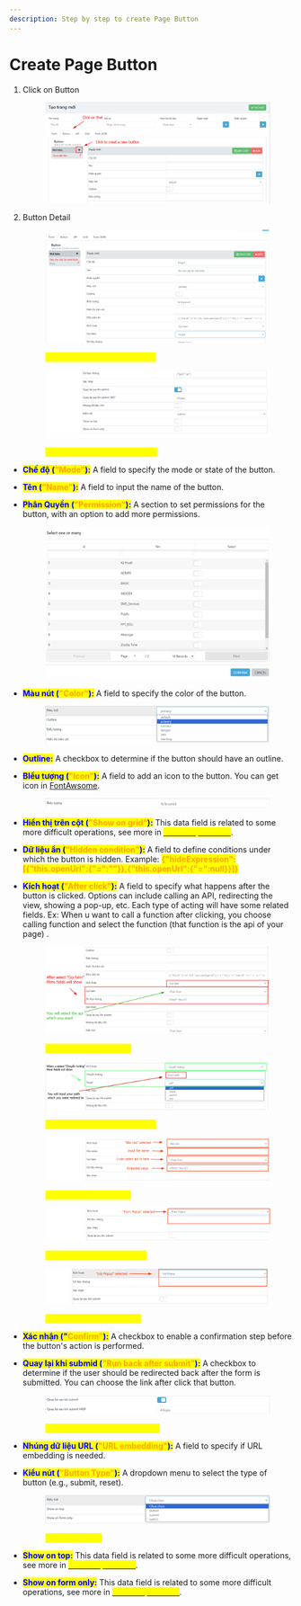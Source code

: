 ```yaml
---
description: Step by step to create Page Button
---
```


# Create Page Button

1.  Click on Button

    <figure><img src="../.gitbook/assets/image (11).png" alt=""><figcaption></figcaption></figure>
2.  Button Detail

    <figure><img src="../.gitbook/assets/image (8) (1) (1).png" alt=""><figcaption><p><mark style="color:yellow;"><strong>Button UI fields information 1</strong></mark></p></figcaption></figure>

    <figure><img src="../.gitbook/assets/image (11) (1) (1).png" alt=""><figcaption><p><mark style="color:yellow;"><strong>Button UI fields information 2</strong></mark></p></figcaption></figure>

* <mark style="color:blue;">**Chế độ (**</mark><mark style="color:orange;">**"Mode"**</mark><mark style="color:blue;">**):**</mark> A field to specify the mode or state of the button.
* <mark style="color:blue;">**Tên (**</mark><mark style="color:orange;">**"Name"**</mark><mark style="color:blue;">**):**</mark> A field to input the name of the button.
*   <mark style="color:blue;">**Phân Quyền (**</mark><mark style="color:orange;">**"Permission"**</mark><mark style="color:blue;">**):**</mark> A section to set permissions for the button, with an option to add more permissions.

    <figure><img src="../.gitbook/assets/image (12) (1).png" alt=""><figcaption></figcaption></figure>
*   <mark style="color:blue;">**Màu nút (**</mark><mark style="color:orange;">**"Color"**</mark><mark style="color:blue;">**):**</mark> A field to specify the color of the button.

    <figure><img src="../.gitbook/assets/image (13) (1).png" alt=""><figcaption></figcaption></figure>
* <mark style="color:blue;">**Outline:**</mark> A checkbox to determine if the button should have an outline.
*   <mark style="color:blue;">**BIểu tượng (**</mark><mark style="color:orange;">**"Icon"**</mark><mark style="color:blue;">**):**</mark> A field to add an icon to the button. You can get icon in [FontAwsome](https://fontawesome.com/).

    <figure><img src="../.gitbook/assets/image (14) (1).png" alt=""><figcaption></figcaption></figure>
* <mark style="color:blue;">**Hiển thị trên cột (**</mark><mark style="color:orange;">**"Show on grid"**</mark><mark style="color:blue;">**):**</mark> This data field is related to some more difficult operations, see more in [<mark style="color:yellow;">Button Operations</mark>](others.md).
* <mark style="color:blue;">**Dữ liệu ẩn (**</mark><mark style="color:orange;">**"Hidden condition"**</mark><mark style="color:blue;">**):**</mark> A field to define conditions under which the button is hidden. Example: <mark style="color:orange;">**{"hideExpression":\[{"this.openUrl":{"=":""\}},{"this.openUrl":{"=":null\}}]}**</mark>
*   <mark style="color:blue;">**Kích hoạt (**</mark><mark style="color:orange;">**"After click"**</mark><mark style="color:blue;">**):**</mark> A field to specify what happens after the button is clicked. Options can include calling an API, redirecting the view, showing a pop-up, etc. Each type of acting will have some related fields. Ex: When u want to call a function after clicking, you choose calling function and select the function (that function is the api of your page) .

    <figure><img src="../.gitbook/assets/image (1) (1).png" alt=""><figcaption><p><mark style="color:yellow;"><strong>After select "Gọi hàm"</strong></mark></p></figcaption></figure>

    <figure><img src="../.gitbook/assets/image (2) (1).png" alt=""><figcaption><p><mark style="color:yellow;"><strong>After select "Chuyển hướng"</strong></mark></p></figcaption></figure>

    <figure><img src="../.gitbook/assets/image (10) (1).png" alt=""><figcaption><p><mark style="color:yellow;"><strong>After select "Báo cáo"</strong></mark></p></figcaption></figure>

    <figure><img src="../.gitbook/assets/image (11) (1).png" alt=""><figcaption><p><mark style="color:yellow;"><strong>After select "Form Popup"</strong></mark></p></figcaption></figure>

    <figure><img src="../.gitbook/assets/image (14).png" alt=""><figcaption><p><mark style="color:yellow;"><strong>After select "List Popup"</strong></mark></p></figcaption></figure>
* <mark style="color:blue;">**Xác nhận ("**</mark><mark style="color:orange;">**Confirm"**</mark><mark style="color:blue;">**):**</mark> A checkbox to enable a confirmation step before the button's action is performed.
*   <mark style="color:blue;">**Quay lại khi submid (**</mark><mark style="color:orange;">**"Run back after submit"**</mark><mark style="color:blue;">**):**</mark> A checkbox to determine if the user should be redirected back after the form is submitted. You can choose the link after click that button.

    <figure><img src="../.gitbook/assets/image (21) (1).png" alt=""><figcaption><p><mark style="color:yellow;"><strong>Enabled "Quay lại khi submit"</strong></mark></p></figcaption></figure>
* <mark style="color:blue;">**Nhúng dữ liệu URL (**</mark><mark style="color:orange;">**"URL embedding"**</mark><mark style="color:blue;">**):**</mark> A field to specify if URL embedding is needed.
*   <mark style="color:blue;">**Kiểu nút (**</mark><mark style="color:orange;">**"Button Type"**</mark><mark style="color:blue;">**):**</mark> A dropdown menu to select the type of button (e.g., submit, reset).

    <figure><img src="../.gitbook/assets/image (3) (1).png" alt=""><figcaption><p><mark style="color:yellow;"><strong>List "Kiểu nút"</strong></mark></p></figcaption></figure>
* <mark style="color:blue;">**Show on top:**</mark> This data field is related to some more difficult operations, see more in  [<mark style="color:yellow;">Button Operations</mark>](others.md).
* <mark style="color:blue;">**Show on form only:**</mark> This data field is related to some more difficult operations, see more in  [<mark style="color:yellow;">Button Operations</mark>](others.md).
